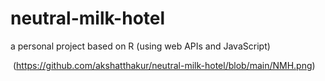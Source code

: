 # neutral-milk-hotel
a personal project based on R (using web APIs and JavaScript)

<img> (https://github.com/akshatthakur/neutral-milk-hotel/blob/main/NMH.png)
